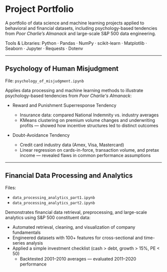# Project Portfolio
A portfolio of data science and machine learning projects applied to behavioral and financial datasets, including psychology-based tendencies from *Poor Charlie’s Almanack* and large-scale S&P 500 data engineering.

Tools & Libraries: Python · Pandas · NumPy · scikit-learn · Matplotlib · Seaborn · Jupyter · Requests · Dotenv

---

## Psychology of Human Misjudgment
File: `psychology_of_misjudgment.ipynb`

Applies data processing and machine learning methods to illustrate psychology-based tendencies from *Poor Charlie's Almanack*:

- Reward and Punishment Superresponse Tendency 
  - Insurance data: compared National Indemnity vs. industry averages  
  - KMeans clustering on premium volume changes and underwriting profits — showed how incentive structures led to distinct outcomes  

- Doubt-Avoidance Tendency
  - Credit card industry data (Amex, Visa, Mastercard)  
  - Linear regression on cards-in-force, transaction volume, and pretax income — revealed flaws in common performance assumptions  

---

## Financial Data Processing and Analytics
Files:  
- `data_processing_analytics_part1.ipynb`  
- `data_processing_analytics_part2.ipynb`

Demonstrates financial data retrieval, preprocessing, and large-scale analytics using S&P 500 constituent data:

- Automated retrieval, cleaning, and visualization of company fundamentals  
- Engineered datasets with 100+ features for cross-sectional and time-series analysis  
- Applied a simple investment checklist (cash > debt, growth > 15%, PE < 50)  
  - Backtested 2001–2010 averages — evaluated 2011–2020 performance  
